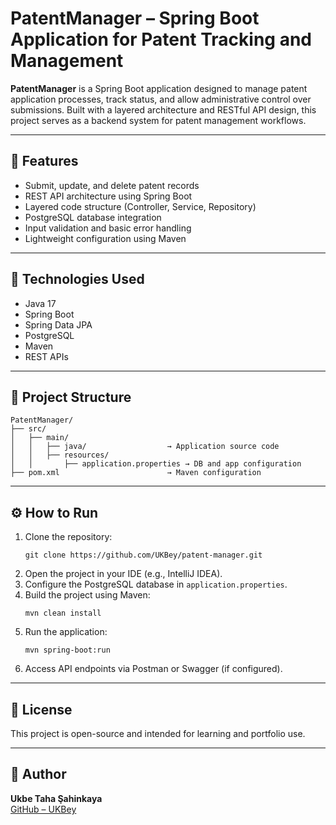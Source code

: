 # PatentManager – Spring Boot Application for Patent Tracking and Management

**PatentManager** is a Spring Boot application designed to manage patent application processes, track status, and allow administrative control over submissions. Built with a layered architecture and RESTful API design, this project serves as a backend system for patent management workflows.

---

## 🚀 Features

- Submit, update, and delete patent records
- REST API architecture using Spring Boot
- Layered code structure (Controller, Service, Repository)
- PostgreSQL database integration
- Input validation and basic error handling
- Lightweight configuration using Maven

---

## 🧱 Technologies Used

- Java 17
- Spring Boot
- Spring Data JPA
- PostgreSQL
- Maven
- REST APIs

---

## 📁 Project Structure

```
PatentManager/
├── src/
│   ├── main/
│   │   ├── java/                  → Application source code
│   │   ├── resources/
│   │       ├── application.properties → DB and app configuration
├── pom.xml                        → Maven configuration
```

---

## ⚙️ How to Run

1. Clone the repository:
   ```
   git clone https://github.com/UKBey/patent-manager.git
   ```
2. Open the project in your IDE (e.g., IntelliJ IDEA).
3. Configure the PostgreSQL database in `application.properties`.
4. Build the project using Maven:
   ```
   mvn clean install
   ```
5. Run the application:
   ```
   mvn spring-boot:run
   ```
6. Access API endpoints via Postman or Swagger (if configured).

---

## 📄 License

This project is open-source and intended for learning and portfolio use.

---

## 👤 Author

**Ukbe Taha Şahinkaya**  
[GitHub – UKBey](https://github.com/UKBey)
